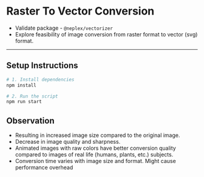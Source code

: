 # Raster To Vector Conversion

- Validate package - ```@neplex/vectorizer```
- Explore feasibility of image conversion from raster format to vector (svg) format.

---


## Setup Instructions

```bash
# 1. Install dependencies
npm install  

# 2. Run the script
npm run start
```


## Observation

- Resulting in increased image size compared to the original image.
- Decrease in image quality and sharpness.
- Animated images with raw colors have better conversion quality compared to images of real life (humans, plants, etc.) subjects.
- Conversion time varies with image size and format. Might cause performance overhead
